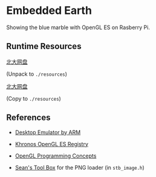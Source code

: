 # Embedded Earth
Showing the blue marble with OpenGL ES on Rasberry Pi.

## Runtime Resources
[北大网盘](https://disk.pku.edu.cn:443/link/BAA414AF3F09572EB85A90312A09E2FA)

(Unpack to `./resources`)

[北大网盘](https://disk.pku.edu.cn:443/link/9C1F7BB20872A79586E49BBDF8A28ED7)

(Copy to `./resources`)

## References
* [Desktop Emulator by ARM](https://developer.arm.com/tools-and-software/graphics-and-gaming/opengl-es-emulator)

* [Khronos OpenGL ES Registry](https://www.khronos.org/registry/OpenGL/index_es.php)

* [OpenGL Programming Concepts](https://developer.apple.com/library/archive/documentation/GraphicsImaging/Conceptual/OpenGL-MacProgGuide/opengl_pg_concepts/opengl_pg_concepts.html)

* [Sean's Tool Box](https://github.com/nothings/stb) for the PNG loader (in `stb_image.h`)
